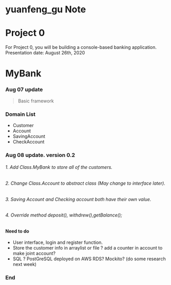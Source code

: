 # yuanfeng_gu Note
# Project 0
For Project 0, you will be building a console-based banking application. Presentation date: August 26th, 2020

# MyBank

### Aug 07 update

> Basic framework

###  Domain List

- Customer
- Account
- SavingAccount
- CheckAccount



### Aug 08 update. version 0.2

###### 1.  Add  Class.MyBank to store all of the customers. 
###### 2.  Change Class.Account to abstract class (May change to interface later).
###### 3. Saving Account and Checking account both have their own value.
###### 4. Override method deposit(), withdrew(),getBalance();



#### Need to do 

- User interface, login and register function.
- Store the customer info in arraylist or file ? add a counter in account to make joint account?
- SQL ? PostGreSQL deployed on AWS RDS?  Mockito? (do some research next week)


### End
